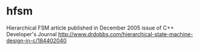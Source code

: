 # hfsm
Hierarchical FSM article published in December 2005 issue of C++ Developer's Journal
http://www.drdobbs.com/hierarchical-state-machine-design-in-c/184402040
